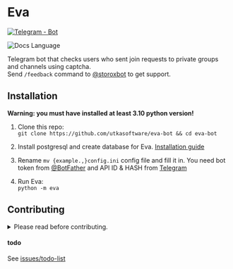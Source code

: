# Eva 
[![Telegram - Bot](https://img.shields.io/badge/Telegram-Bot-blue?logo=telegram)](https://t.me/storoxbot)  

![Docs Language](https://img.shields.io/badge/Docs%20Language-RU-blue)

Telegram bot that checks users who sent join requests to private groups and channels using captcha.  
Send `/feedback` command to [@storoxbot](https://t.me/storoxbot) to get support.

## Installation  
**Warning: you must have installed at least 3.10 python version!**

1. Clone this repo:  
```git clone https://github.com/utkasoftware/eva-bot && cd eva-bot```

2. Install postgresql and create database for Eva. [Installation guide](https://www.postgresqltutorial.com/postgresql-getting-started/install-postgresql-linux/)
3. Rename `mv {example.,}config.ini` config file and fill it in. You need bot token from [@BotFather](https://t.me/BotFather) and API ID & HASH from [Telegram](https://my.telegram.org/auth)
4. Run Eva:  
```python -m eva```

## Contributing
<details>
<summary>Please read before contributing.</summary>

#### Always test your changes.  
Do not submit something without at least running the module.  

#### Do not make large changes before discussing them first.
We want to know what exactly you are going to make to give you an advice and make sure you are not wasting your time on it.

#### Do not make formatting PRs.  
We know that our code might be not clean enough, but we don't want to merge, view or get notified about 1-line PR which fixes trailing whitelines. Please don't waste everyone's time with pointless changes.

#### We use ```this``` instead of ```self```
Do not ask why, it's too a long story.
</details>


#### todo
See [issues/todo-list](https://github.com/utkasoftware/eva-bot/issues/11)


